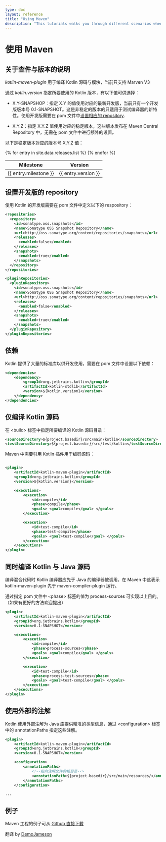 ```yaml
---
type: doc
layout: reference
title: "Using Maven"
description: "This tutorials walks you through different scenarios when using Maven for building applications that contain Kotlin code"
---
```


# 使用 Maven

## 关于查件与版本的说明

*kotlin-maven-plugin* 用于编译 Kotlin 源码与模块，当前只支持 Marven V3

通过 *kotlin.version* 指定所要使用的 Kotlin 版本，有以下值可供选择：

* X.Y-SNAPSHOP：指定 X.Y 的值使用对应的最新开发版，当前只有一个开发版版本号 0.1-SNAPSHOT。这是非稳定的版本的只适用于测试编译器的新特性。使用开发版需要在 pom 文件中[设置相应的 repository](#configuring-snapshot-repositories).

* X.Y.Z：指定 X.Y.Z 值使用对应的稳定版本，这些版本发布在 Maven Central Repository 中，无需在 pom 文件中进行额外的设置。

以下是稳定版本对应的版本号 X.Y.Z 值：
<table>
<thead>
<tr>
  <th>Milestone</th>
  <th>Version</th>
</tr>
</thead>
<tbody>
{% for entry in site.data.releases.list %}
<tr>
  <td>{{ entry.milestone }}</td>
  <td>{{ entry.version }}</td>
</tr>
{% endfor %}
</tbody>
</table>


## 设置开发版的 repository

使用 Kotlin 的开发版需要在 pom 文件中定义以下的 respository：

``` xml
<repositories>
  <repository>
    <id>sonatype.oss.snapshots</id>
    <name>Sonatype OSS Snapshot Repository</name>
    <url>http://oss.sonatype.org/content/repositories/snapshots</url>
    <releases>
      <enabled>false</enabled>
    </releases>
    <snapshots>
      <enabled>true</enabled>
    </snapshots>
  </repository>
</repositories>

<pluginRepositories>
  <pluginRepository>
    <id>sonatype.oss.snapshots</id>
    <name>Sonatype OSS Snapshot Repository</name>
    <url>http://oss.sonatype.org/content/repositories/snapshots</url>
    <releases>
      <enabled>false</enabled>
    </releases>
    <snapshots>
      <enabled>true</enabled>
    </snapshots>
  </pluginRepository>
</pluginRepositories>
```

## 依赖

Kotlin 提供了大量的标准库以供开发使用，需要在 pom 文件中设置以下依赖：

``` xml
<dependencies>
    <dependency>
        <groupId>org.jetbrains.kotlin</groupId>
        <artifactId>kotlin-stdlib</artifactId>
        <version>${kotlin.version}</version>
    </dependency>
</dependencies>
```

## 仅编译 Kotlin 源码

在 &lt;build&gt; 标签中指定所要编译的 Kotlin 源码目录：

``` xml
<sourceDirectory>${project.basedir}/src/main/kotlin</sourceDirectory>
<testSourceDirectory>${project.basedir}/src/test/kotlin</testSourceDirectory>
```

Maven 中需要引用 Kotlin 插件用于编码源码：

``` xml

<plugin>
    <artifactId>kotlin-maven-plugin</artifactId>
    <groupId>org.jetbrains.kotlin</groupId>
    <version>${kotlin.version}</version>

    <executions>
        <execution>
            <id>compile</id>
            <phase>compile</phase>
            <goals> <goal>compile</goal> </goals>
        </execution>

        <execution>
            <id>test-compile</id>
            <phase>test-compile</phase>
            <goals> <goal>test-compile</goal> </goals>
        </execution>
    </executions>
</plugin>
```

## 同时编译 Kotlin 与 Java 源码

编译混合代码时 Kotlin 编译器应先于 Java 的编译器被调用。在 Maven 中这表示 kotlin-maven-plugin 先于 maven-compiler-plugin 运行。

通过指定 pom 文件中 &lt;phase&gt; 标签的值为 process-sources 可实现以上目的。（如果有更好的方法欢迎提出）

``` xml
<plugin>
    <artifactId>kotlin-maven-plugin</artifactId>
    <groupId>org.jetbrains.kotlin</groupId>
    <version>0.1-SNAPSHOT</version>

    <executions>
        <execution>
            <id>compile</id>
            <phase>process-sources</phase>
            <goals> <goal>compile</goal> </goals>
        </execution>

        <execution>
            <id>test-compile</id>
            <phase>process-test-sources</phase>
            <goals> <goal>test-compile</goal> </goals>
        </execution>
    </executions>
</plugin>
```

## 使用外部的注解

Kotlin 使用外部注解为 Java 库提供精准的类型信息，通过 &lt;configuration&gt; 标签中的 annotationPaths 指定这些注解。

``` xml
<plugin>
    <artifactId>kotlin-maven-plugin</artifactId>
    <groupId>org.jetbrains.kotlin</groupId>
    <version>0.1-SNAPSHOT</version>

    <configuration>
        <annotationPaths>
            <!--指向注解文件的根目录-->
            <annotationPath>${project.basedir}/src/main/resources/</annotationPath>
        </annotationPaths>
    </configuration>

...
```

## 例子

Maven 工程的例子可从 [Github 直接下载](https://github.com/JetBrains/kotlin-examples/archive/master/maven.zip)

翻译 by [DemoJameson](http://www.demojameson.com)
